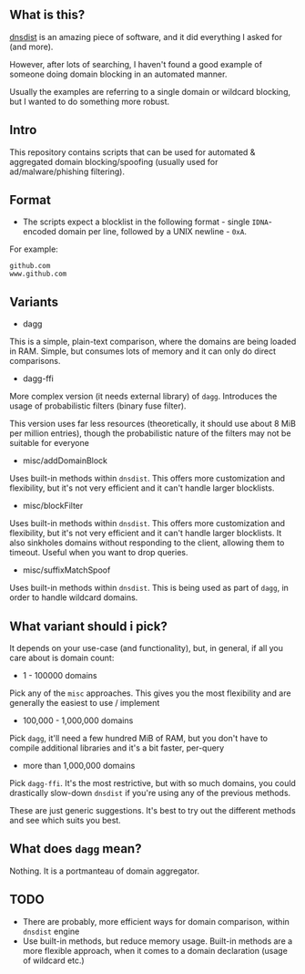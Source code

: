 What is this?
---

[dnsdist](http://dnsdist.org/) is an amazing piece of software, and it did everything I asked for (and more).

However, after lots of searching, I haven't found a good example of someone doing domain blocking in an automated manner.

Usually the examples are referring to a single domain or wildcard blocking, but I wanted to do something more robust.

Intro
---

This repository contains scripts that can be used for automated & aggregated domain blocking/spoofing (usually used for ad/malware/phishing filtering).

Format
---

- The scripts expect a blocklist in the following format - single `IDNA`-encoded domain per line, followed by a UNIX newline - `0xA`.

For example:

```
github.com
www.github.com
```

Variants
---

- dagg

This is a simple, plain-text comparison, where the domains are being loaded in RAM. Simple, but consumes lots of memory and it can only do direct comparisons.

- dagg-ffi

More complex version (it needs external library) of `dagg`. Introduces the usage of probabilistic filters (binary fuse filter).

This version uses far less resources (theoretically, it should use about 8 MiB per million entries), though the probabilistic nature of the filters may not
be suitable for everyone

- misc/addDomainBlock

Uses built-in methods within `dnsdist`. This offers more customization and flexibility, but it's not very efficient and it can't handle larger blocklists.

- misc/blockFilter

Uses built-in methods within `dnsdist`. This offers more customization and flexibility, but it's not very efficient and it can't handle larger blocklists.
It also sinkholes domains without responding to the client, allowing them to timeout. Useful when you want to drop queries.

- misc/suffixMatchSpoof

Uses built-in methods within `dnsdist`. This is being used as part of `dagg`, in order to handle wildcard domains.

What variant should i pick?
---

It depends on your use-case (and functionality), but, in general, if all you care about is domain count:

- 1 - 100000 domains

Pick any of the `misc` approaches. This gives you the most flexibility and are generally the easiest to use / implement

- 100,000 - 1,000,000 domains

Pick `dagg`, it'll need a few hundred MiB of RAM, but you don't have to compile additional libraries and it's a bit faster, per-query

- more than 1,000,000 domains

Pick `dagg-ffi`. It's the most restrictive, but with so much domains, you could drastically slow-down `dnsdist` if you're using any
of the previous methods.

These are just generic suggestions. It's best to try out the different methods and see which suits you best.

What does `dagg` mean?
---

Nothing. It is a portmanteau of domain aggregator.

TODO
---

- There are probably, more efficient ways for domain comparison, within `dnsdist` engine
- Use built-in methods, but reduce memory usage. Built-in methods are a more flexible approach, when it comes to a domain declaration (usage of wildcard etc.)

